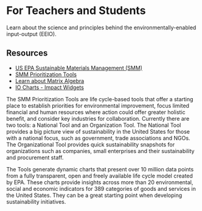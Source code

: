 # For Teachers and Students

Learn about the science and principles behind the environmentally-enabled input-output (EEIO).

## Resources
- <a href="http://epa.gov/smm" target="_parent">US EPA Sustainable Materials Management (SMM)</a>  
- [SMM Prioritization Tools](https://www.epa.gov/smm/sustainable-materials-management-prioritization-tools)
- [Learn about Matrix Algebra](/io/about/matrix/)  
- [IO Charts - Impact Widgets](/io/charts/)  


The SMM Prioritization Tools are life cycle-based tools that offer a starting place to establish priorities for environmental improvement, focus limited financial and human resources where action could offer greater holistic benefit, and consider key industries for collaboration. Currently there are two tools: a National Tool and an Organization Tool. The National Tool provides a big picture view of sustainability in the United States for those with a national focus, such as government, trade associations and NGOs. The Organizational Tool provides quick sustainability snapshots for organizations such as companies, small enterprises and their sustainability and procurement staff.  

The Tools generate dynamic charts that present over 10 million data points from a fully transparent, open and freely available life cycle model created by EPA. These charts provide insights across more than 20 environmental, social and economic indicators for 389 categories of goods and services in the United States. They can be a great starting point when developing sustainability initiatives.
<br><br>